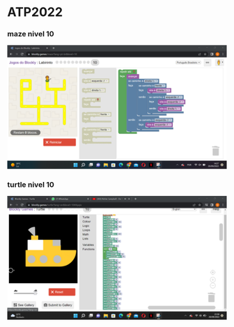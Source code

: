 # ATP2022

### maze nivel 10
![](https://raw.githubusercontent.com/mariana26022003/ATP2022/main/TPC10.png)

### turtle nivel 10
![](https://raw.githubusercontent.com/mariana26022003/ATP2022/main/Turtle%2010.png)
